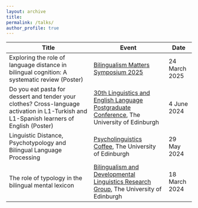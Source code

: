 ```yaml
---
layout: archive
title: 
permalink: /talks/
author_profile: true
---
```


| Title  | Event | Date |
| ------------- | ------------- | ------------- |
| Exploring the role of language distance in bilingual cognition: A systematic review (Poster)  | [Bilingualism Matters Symposium 2025](https://www.bilingualism-matters.org/events/bilingualism-matters-symposium-2025)  | 24 March 2025  |
| Do you eat pasta for dessert and tender your clothes? Cross-language activation in L1-Turkish and L1-Spanish learners of English (Poster)  | [30th Linguistics and English Language Postgraduate Conference](https://pgc.lel.ed.ac.uk/), The University of Edinburgh  | 4 June 2024  |
| Linguistic Distance, Psychotypology and Bilingual Language Processing  | [Psycholinguistics Coffee](https://blogs.ed.ac.uk/psycholingcoffee/past-meetings/2023-24/), The University of Edinburgh  | 29 May 2024  |
| The role of typology in the bilingual mental lexicon  | [Bilingualism and Developmental Linguistics Research Group](https://ppls.ed.ac.uk/linguistics-and-english-language/research/talks-and-reading-groups/bilingualism), The University of Edinburgh  | 18 March 2024  |
